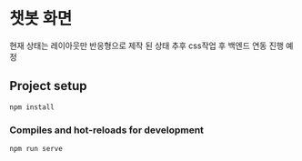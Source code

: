 # 챗봇 화면
현재 상태는 레이아웃만 반응형으로 제작 된 상태 추후 css작업 후 백엔드 연동 진행 예정

## Project setup
```
npm install
```

### Compiles and hot-reloads for development
```
npm run serve
```

